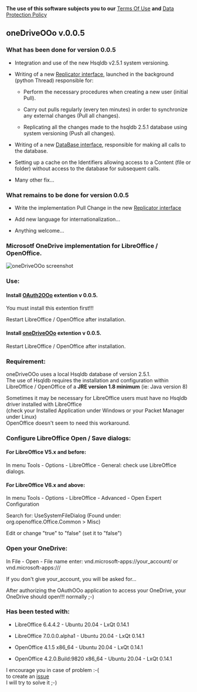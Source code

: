 **The use of this software subjects you to our** [Terms Of Use](https://prrvchr.github.io/oneDriveOOo/oneDriveOOo/registration/TermsOfUse_en) **and** [Data Protection Policy](https://prrvchr.github.io/oneDriveOOo/oneDriveOOo/registration/PrivacyPolicy_en)

## oneDriveOOo v.0.0.5

### What has been done for version 0.0.5

- Integration and use of the new Hsqldb v2.5.1 system versioning.

- Writing of a new [Replicator interface](https://github.com/prrvchr/oneDriveOOo/blob/master/CloudUcpOOo/python/clouducp/replicator.py), launched in the background (python Thread) responsible for:

    - Perform the necessary procedures when creating a new user (initial Pull).

    - Carry out pulls regularly (every ten minutes) in order to synchronize any external changes (Pull all changes).

    - Replicating all the changes made to the hsqldb 2.5.1 database using system versioning (Push all changes).

- Writing of a new [DataBase interface](https://github.com/prrvchr/oneDriveOOo/blob/master/CloudUcpOOo/python/clouducp/database.py), responsible for making all calls to the database.

- Setting up a cache on the Identifiers allowing access to a Content (file or folder) without access to the database for subsequent calls.

- Many other fix...

### What remains to be done for version 0.0.5

- Write the implementation Pull Change in the new [Replicator interface](https://github.com/prrvchr/oneDriveOOo/blob/master/CloudUcpOOo/python/clouducp/replicator.py)

- Add new language for internationalization...

- Anything welcome...

### Microsotf OneDrive implementation for LibreOffice / OpenOffice.

![oneDriveOOo screenshot](oneDrive.png)

### Use:

#### Install [OAuth2OOo](https://github.com/prrvchr/OAuth2OOo/raw/master/OAuth2OOo.oxt) extention v 0.0.5.

You must install this extention first!!!

Restart LibreOffice / OpenOffice after installation.

#### Install [oneDriveOOo](https://github.com/prrvchr/oneDriveOOo/raw/master/oneDriveOOo.oxt) extention v 0.0.5.

Restart LibreOffice / OpenOffice after installation.

### Requirement:

oneDriveOOo uses a local Hsqldb database of version 2.5.1.  
The use of Hsqldb requires the installation and configuration within  
LibreOffice / OpenOffice of a **JRE version 1.8 minimum** (ie: Java version 8)

Sometimes it may be necessary for LibreOffice users must have no Hsqldb driver installed with LibreOffice  
(check your Installed Application under Windows or your Packet Manager under Linux)  
OpenOffice doesn't seem to need this workaround.

### Configure LibreOffice Open / Save dialogs:

#### For LibreOffice V5.x and before:

In menu Tools - Options - LibreOffice - General: check use LibreOffice dialogs.

#### For LibreOffice V6.x and above:

In menu Tools - Options - LibreOffice - Advanced - Open Expert Configuration

Search for: UseSystemFileDialog (Found under: org.openoffice.Office.Common > Misc)

Edit or change "true" to "false" (set it to "false")

### Open your OneDrive:

In File - Open - File name enter: vnd.microsoft-apps://your_account/ or vnd.microsoft-apps:///

If you don't give your_account, you will be asked for...

After authorizing the OAuthOOo application to access your OneDrive, your OneDrive should open!!! normally  ;-)

### Has been tested with:

* LibreOffice 6.4.4.2 - Ubuntu 20.04 -  LxQt 0.14.1

* LibreOffice 7.0.0.0.alpha1 - Ubuntu 20.04 -  LxQt 0.14.1

* OpenOffice 4.1.5 x86_64 - Ubuntu 20.04 - LxQt 0.14.1

* OpenOffice 4.2.0.Build:9820 x86_64 - Ubuntu 20.04 - LxQt 0.14.1

I encourage you in case of problem :-(  
to create an [issue](https://github.com/prrvchr/oneDriveOOo/issues/new)  
I will try to solve it ;-)
